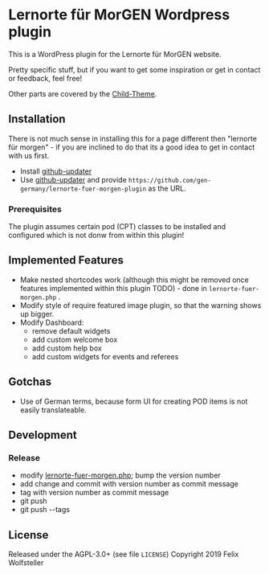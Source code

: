# Lernorte für MorGEN Wordpress plugin

This is a WordPress plugin for the Lernorte für MorGEN website.

Pretty specific stuff, but if you want to get some inspiration or get in contact or feedback, feel free!

Other parts are covered by the [Child-Theme](https://github.com/gen-germany/lernorte-fuer-morgen-childtheme).

## Installation

There is not much sense in installing this for a page different then "lernorte für morgen" - if you are inclined to do that its a good idea to get in contact with us first.

  * Install [github-updater](https://github.com/afragen/github-updater)
  * Use [github-updater](https://github.com/afragen/github-updater) and provide `https://github.com/gen-germany/lernorte-fuer-morgen-plugin` as the URL.

### Prerequisites

The plugin assumes certain pod (CPT) classes to be installed and configured which is not donw from within this plugin!

## Implemented Features

  * Make nested shortcodes work (although this might be removed once features implemented within this plugin TODO) - done in `lernorte-fuer-morgen.php` .
  * Modify style of require featured image plugin, so that the warning shows up bigger.
  * Modify Dashboard:
    * remove default widgets
    * add custom welcome box
    * add custom help box
    * add custom widgets for events and referees

## Gotchas

  * Use of German terms, because form UI for creating POD items is not easily translateable.

## Development

### Release

  * modify [lernorte-fuer-morgen.php](lernorte-fuer-morgen.php); bump the version number
  * add change and commit with version number as commit message
  * tag with version number as commit message
  * git push
  * git push --tags

## License

Released under the AGPL-3.0+ (see file `LICENSE`)
Copyright 2019 Felix Wolfsteller
